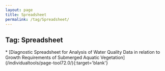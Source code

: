 ```yaml
---
layout: page
title: Spreadsheet
permalink: /tag/Spreadsheet/
---
```

<h2>Tag: Spreadsheet</h2>
* [Diagnostic Spreadsheet for Analysis of Water Quality Data in relation to Growth Requirements of Submerged Aquatic Vegetation](/individualtools/page-tool72.0/){:target='blank'}
